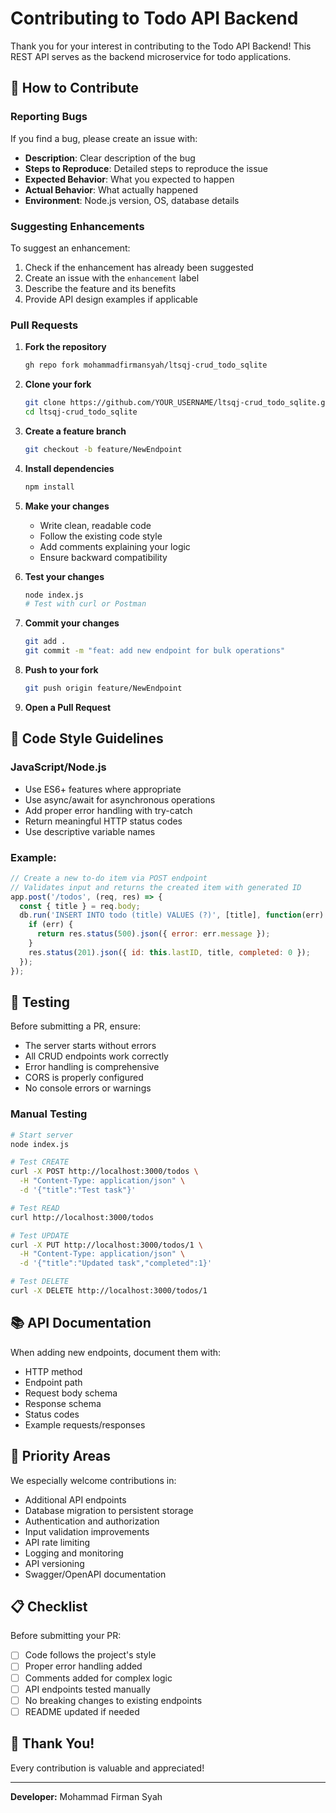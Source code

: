 # Contributing to Todo API Backend

Thank you for your interest in contributing to the Todo API Backend! This REST API serves as the backend microservice for todo applications.

## 🚀 How to Contribute

### Reporting Bugs

If you find a bug, please create an issue with:
- **Description**: Clear description of the bug
- **Steps to Reproduce**: Detailed steps to reproduce the issue
- **Expected Behavior**: What you expected to happen
- **Actual Behavior**: What actually happened
- **Environment**: Node.js version, OS, database details

### Suggesting Enhancements

To suggest an enhancement:
1. Check if the enhancement has already been suggested
2. Create an issue with the `enhancement` label
3. Describe the feature and its benefits
4. Provide API design examples if applicable

### Pull Requests

1. **Fork the repository**
   ```bash
   gh repo fork mohammadfirmansyah/ltsqj-crud_todo_sqlite
   ```

2. **Clone your fork**
   ```bash
   git clone https://github.com/YOUR_USERNAME/ltsqj-crud_todo_sqlite.git
   cd ltsqj-crud_todo_sqlite
   ```

3. **Create a feature branch**
   ```bash
   git checkout -b feature/NewEndpoint
   ```

4. **Install dependencies**
   ```bash
   npm install
   ```

5. **Make your changes**
   - Write clean, readable code
   - Follow the existing code style
   - Add comments explaining your logic
   - Ensure backward compatibility

6. **Test your changes**
   ```bash
   node index.js
   # Test with curl or Postman
   ```

7. **Commit your changes**
   ```bash
   git add .
   git commit -m "feat: add new endpoint for bulk operations"
   ```

8. **Push to your fork**
   ```bash
   git push origin feature/NewEndpoint
   ```

9. **Open a Pull Request**

## 📝 Code Style Guidelines

### JavaScript/Node.js

- Use ES6+ features where appropriate
- Use async/await for asynchronous operations
- Add proper error handling with try-catch
- Return meaningful HTTP status codes
- Use descriptive variable names

### Example:

```javascript
// Create a new to-do item via POST endpoint
// Validates input and returns the created item with generated ID
app.post('/todos', (req, res) => {
  const { title } = req.body;
  db.run('INSERT INTO todo (title) VALUES (?)', [title], function(err) {
    if (err) {
      return res.status(500).json({ error: err.message });
    }
    res.status(201).json({ id: this.lastID, title, completed: 0 });
  });
});
```

## 🧪 Testing

Before submitting a PR, ensure:
- The server starts without errors
- All CRUD endpoints work correctly
- Error handling is comprehensive
- CORS is properly configured
- No console errors or warnings

### Manual Testing

```bash
# Start server
node index.js

# Test CREATE
curl -X POST http://localhost:3000/todos \
  -H "Content-Type: application/json" \
  -d '{"title":"Test task"}'

# Test READ
curl http://localhost:3000/todos

# Test UPDATE
curl -X PUT http://localhost:3000/todos/1 \
  -H "Content-Type: application/json" \
  -d '{"title":"Updated task","completed":1}'

# Test DELETE
curl -X DELETE http://localhost:3000/todos/1
```

## 📚 API Documentation

When adding new endpoints, document them with:
- HTTP method
- Endpoint path
- Request body schema
- Response schema
- Status codes
- Example requests/responses

## 🎯 Priority Areas

We especially welcome contributions in:
- Additional API endpoints
- Database migration to persistent storage
- Authentication and authorization
- Input validation improvements
- API rate limiting
- Logging and monitoring
- API versioning
- Swagger/OpenAPI documentation

## 📋 Checklist

Before submitting your PR:
- [ ] Code follows the project's style
- [ ] Proper error handling added
- [ ] Comments added for complex logic
- [ ] API endpoints tested manually
- [ ] No breaking changes to existing endpoints
- [ ] README updated if needed

## 🙏 Thank You!

Every contribution is valuable and appreciated!

---

**Developer:** Mohammad Firman Syah
